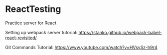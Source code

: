 # ReactTesting
Practice server for React

Setting up webpack server tutorial:
https://stanko.github.io/webpack-babel-react-revisited/

Git Commands Tutorial:
https://www.youtube.com/watch?v=HVsySz-h9r4